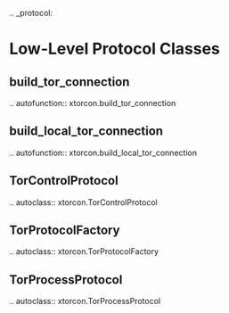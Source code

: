 .. _protocol:

Low-Level Protocol Classes
==========================

build_tor_connection
--------------------
.. autofunction:: xtorcon.build_tor_connection


build_local_tor_connection
--------------------------
.. autofunction:: xtorcon.build_local_tor_connection


TorControlProtocol
------------------
.. autoclass:: xtorcon.TorControlProtocol


TorProtocolFactory
------------------
.. autoclass:: xtorcon.TorProtocolFactory


TorProcessProtocol
------------------
.. autoclass:: xtorcon.TorProcessProtocol

